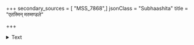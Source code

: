 +++
secondary_sources = [ "MSS_7868",]
jsonClass = "Subhaashita"
title = "एतस्मिन् मरुमण्डले"

+++

<details><summary>Text</summary>

एतस्मिन् मरुमण्डले परिचलत्कल्लोलकोलाहल- क्रीडत्कङ्कमपङ्कमङ्कविलसन्निःशङ्कमत्स्य् अव्रजम्।  
केनेदं विकसत्कुशेशयकुटीकोणक्वणत्षट्पदं श्रेणिप्रीणितपान्थमुज्ज्वलजलं चक्रे विशालं सरः॥
</details>
